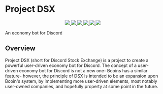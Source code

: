 # Project DSX

<p align="center">
  <a href="https://github.com/SamJD261/ProjectDSX/releases">
    <img src="https://img.shields.io/github/v/release/SamJD261/ProjectDSX?style=plastic" />
  </a>
  <a href="https://www.youtube.com/watch?v=dQw4w9WgXcQ">
    <img src="https://img.shields.io/github/repo-size/SamJD261/ProjectDSX?style=plastic" />
  </a>
  <a href="https://www.youtube.com/watch?v=dQw4w9WgXcQ">
    <img src="https://img.shields.io/tokei/lines/github/SamJD261/ProjectDSX?style=plastic" />
  </a>
  <a href="https://www.youtube.com/watch?v=dQw4w9WgXcQ">
    <img src="https://img.shields.io/github/issues/SamJD261/ProjectDSX?style=plastic" />
  </a>
  <a href="https://github.com/SamJD261/ProjectDSX/pulls">
    <img src="https://img.shields.io/github/issues-pr/SamJD261/ProjectDSX?style=plastic" />
  </a>
  <a href="https://www.youtube.com/watch?v=dQw4w9WgXcQ">
    <img src="https://img.shields.io/github/contributors/SamJD261/ProjectDSX?style=plastic" />
  </a>
</p>


An economy bot for Discord

## Overview

Project DSX (short for Discord Stock Exchange) is a project to create a powerful user-driven economy bot for Discord. The concept of a user-driven economy bot for Discord is not a new one- Bcoins has a similar feature- however, the principle of DSX is intended to be an expansion upon Bcoin's system, by implementing more user-driven elements, most notably user-owned companies, and hopefully property at some point in the future.
